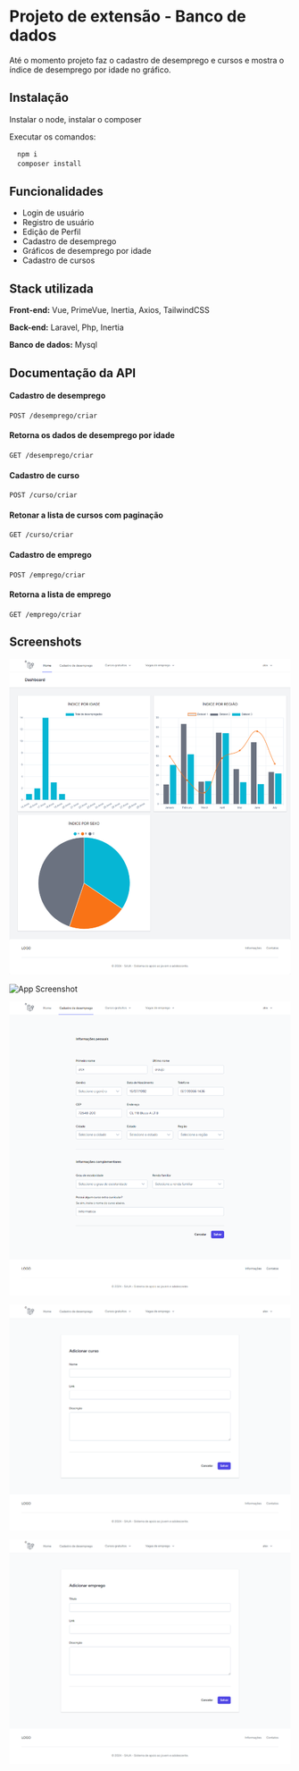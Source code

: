 
# Projeto de extensão - Banco de dados

Até o momento projeto faz o cadastro de desemprego e cursos e mostra o índice de desemprego por idade no gráfico.

## Instalação

Instalar o node, instalar o composer

Executar os comandos:

```bash
  npm i 
  composer install
```
    
## Funcionalidades

- Login de usuário
- Registro de usuário
- Edição de Perfil
- Cadastro de desemprego
- Gráficos de desemprego por idade
- Cadastro de cursos


## Stack utilizada

**Front-end:** Vue, PrimeVue, Inertia, Axios, TailwindCSS

**Back-end:** Laravel, Php, Inertia

**Banco de dados:** Mysql





## Documentação da API

#### Cadastro de desemprego

```http
POST /desemprego/criar
```

#### Retorna os dados de desemprego por idade

```http
GET /desemprego/criar 
```

#### Cadastro de curso

```http
POST /curso/criar 
```

#### Retonar a lista de cursos com paginação

```http
GET /curso/criar 
```

#### Cadastro de emprego

```http
POST /emprego/criar 
```

#### Retorna a lista de emprego

```http
GET /emprego/criar 
```





## Screenshots

![App Screenshot](https://github.com/alex-silveira/projeto-de-extensao/blob/master/screenshots/Dashboard.png?raw=true)

![App Screenshot](https://github.com/alex-silveira/projeto-de-extensao/blob/master/screenshots/%C3%8Dndice%20por%20idade.jpg?raw=true)

![App Screenshot](https://github.com/alex-silveira/projeto-de-extensao/blob/master/screenshots/Cadastro%20de%20Desemprego.png?raw=true)

![App Screenshot](https://github.com/alex-silveira/projeto-de-extensao/blob/master/screenshots/Cadastro%20de%20curso.png?raw=true)

![App Screenshot](https://github.com/alex-silveira/projeto-de-extensao/blob/master/screenshots/Cadastro%20de%20vaga%20de%20emprego.png?raw=true)

